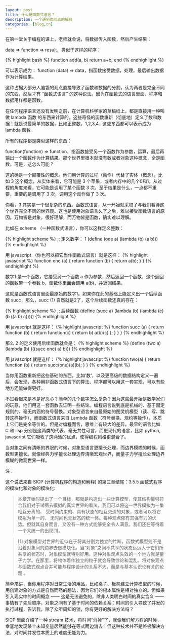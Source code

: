 ```yaml
---
layout: post
title: 什么是函数式语言？
description: 一个通俗而彻底的解释
categories: [blog,cn]
---
```


在第一堂关于编程的课上，老师就会说，将数据传入函数，然后产生结果：

data => function => result，类似于这样的程序：

{% highlight bash %}
function add(a, b)
  return a+b;
end
{% endhighlight %}

可以表示成为： function (data) => data，指函数接受数据，处理，最后输出数据作为计算结果。

这种占据大部分人脑袋的观点直接导致了函数和数据的分割，认为两者是完全不同的东西，然后才有 “函数式语言” 的这种说法。因为在函数式的语言里面，程序和数据用样都是函数。

在任何程序语言还没有发明之前，在计算机科学家的草稿纸上，都是直接用一种叫做 lambda 函数 的东西来计算的。这些奇怪的函数重新（彻底地）定义了数和数据！就是说最简单的数据，比如正整数，1,2,3,4.. 这些东西都可以表示成为 lambda 函数。

所有的程序都是类似这样的东西：

function(function) => function，指函数接受另一个函数作为参数，运算，最后再输出一个函数作为计算结果。那个世界里根本就没有数或者对象这种概念，全是函数。可是，这怎么可能？

这的确是一个颠覆性的概念。他们用计算的过程（动作）代替了实体（概念）。比如 3 这个概念，从实体来看，它可能是 3 个苹果，或者内存中的几个0和1，从过程的角度来看，它可能是调用了某个函数 3 次，至于结果是什么，一点都不重要，重要的是调用了 3 次，调用这个动作做了 3 次。

你看，3 其实是一个很复杂的东西。函数式语言，从一开始就采取了与我们看待这个世界完全不同的世界观。这也是使用对象语言久了之后，难以接受函数语言的原因。万物皆是对象，很好理解，而万物皆是函数，确实难以理解。

比如在 scheme （一种函数式语言），你可以这样定义整数：

{% highlight scheme %}
;; 定义数字： 1
(define (one a)
 (lambda (b)
  (a b)))
{% endhighlight %}

用 javascript （你也可以把它当作函数式语言）就是这样：
{% highlight javascript %}
function one (a) {
  return function (b) {
    return a(b);
  }
}
{% endhighlight %}

数字1 是一个函数，它接受另一个函数 a 作为参数，然后返回一个函数，这个返回的函数带一个参数 b，函数体里面会调用 a(b)，并返回结果。

这就是函数式语言里面最原始的数字1。如果你在此的基础上能定义出一个后续函数 succ，那么，succ (1) 自然就是2了，这个后续函数还真的存在：

{% highlight scheme %}
;; 后续函数
(define (succ a)
 (lambda (b)
  (lambda (c)
   (b ((a b) c)))))
{% endhighlight %}

用 javascript 就是这样：
{% highlight javascript %}
function succ (a) {
  return function (b) {
    return function(c) {
      return b( a(b)(c) );
   }
 }
}
{% endhighlight %}


那么 2 的定义使用后续函数就会是：
{% highlight scheme %}
(define (two a)
 (lambda (b)
  (((succ one) a) b)))
{% endhighlight %}

用 javascript 就是这样：
{% highlight javascript %}
function two(a) {
  return function (b) {
     return succ(one)(a)(b);
  }
}
{% endhighlight %}

当你用函数重新把这些基础的东西，比如‘数’，以及更高级的数据结构定义一遍后，会发现，各种用非函数式语言下的算法、程序都可以用这一套实现，可以有些地方还能做得更好。

不过看起来是不是好恶心？简单的几个数字怎么复杂？因为这些最开始是数学家们的玩意，他们用这一套函数去证明一些结论。编程语言说到底是机械的、基于固定规则的、毫无内涵的符号替换。对象型语言来自最原始的图灵机模型（读、写、跳转这样操作），而函数式语言来自 Lambda 函数（符号替换、规约等操作），本质上它们是完全等价的。但是对编程而言，思维上有较大的差异。最早的语言比如 C 和 lisp 分别是这两类的代表，毫无共性可言，而更现代的语言，比如 python, javascript 它们吸收了这两派的优点，使得编程风格更混合了。

当对象之间有清晰的界限的时候，对象型语言更擅长处理，而边界模糊的时候，函数型更擅长。就像经典力学擅长处理边界清晰宏观世界，而量子力学擅长处理边界模糊的微观世界一样。

注：

这个说法来自 SICP (计算机程序的构造和解释) 的第三章结尾：3.5.5 函数式程序的模块化和对象的模块化:

> 本章开始时提出了一个目标，那就是构造出一些计算模型，使其结构能够符合我们对于试图去摸拟的真实世界的看法。我们可以将这一世界模拟为一集相互分离的、 受时间约束的、具有状态的相互交流的对象，或者可以将它模拟为单一的、 无时间也无状态的统一体。每种观点郁有其强有力的优势。但就其自身而言，又没有一种方式能够完全令人满意。我们还在等待着一个大统一的出现[1]。

> [1] 对象模型对世界的近似在于将其分割为独立的片断，函数式模型则不是沿着对象间的边界去做模块化。当“对象"之间不共享的状态远远大于它们所共享的状态时，对象模型就特别好用。这种对象观点失效的一个地方就是量子力学。在那里，将物体着作独立的粒子就会导致悖论和混乱。将对象观点与函数式观点合并可能与程序设计的关系不大，而是与基本认识论有关的论题 。

简单来讲，当你用程序对日常生活的用品，比如桌子、板凳建立计算模型的时候，用创建对象的方式是自然而然的想法，因为它们的根本属性是相对独立的。但如果引入现实中的时间概念 —— 这是无法避免的，除非人类明白时间的真实含义 —— 事情有了先后顺序，对象之间有了基于时间的依赖关系：时间的引入导致了并发的执行过程，告诉我，除了众所周知的锁，你有更好的解决方法吗？

SICP 里面介绍了一种 stream 技术，将时间“消掉”了，就像我们解方程的时候，幸喜地发现某个未知变量居然能够在等式两边消去！但这种技术并不是终极解决方法，对时间并发性本质上的难度无能为力。


